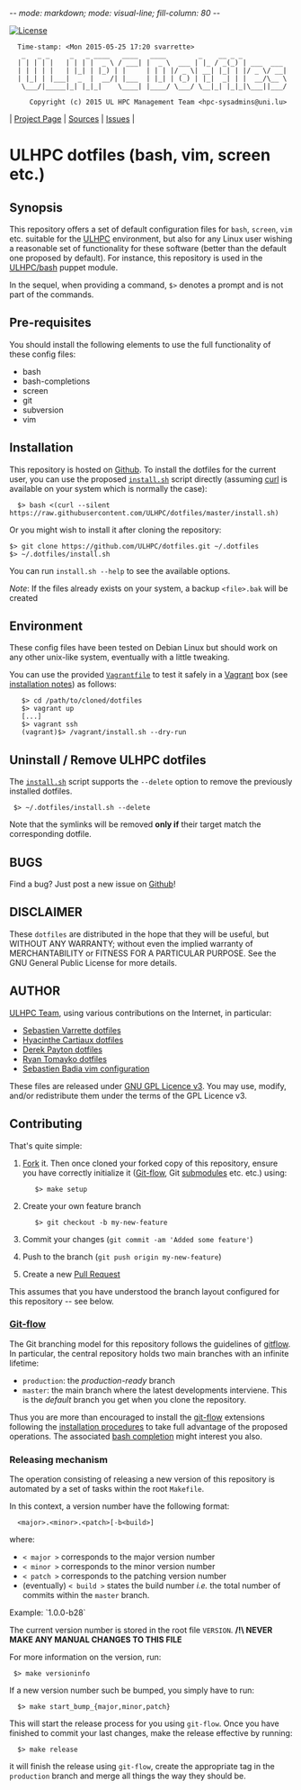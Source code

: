 -*- mode: markdown; mode: visual-line; fill-column: 80 -*-

[![License](http://img.shields.io/:license-GPL3.0-blue.svg)](LICENSE)

      Time-stamp: <Mon 2015-05-25 17:20 svarrette>
       _   _ _     _   _ ____   ____   ____        _    __ _ _
      | | | | |   | | | |  _ \ / ___| |  _ \  ___ | |_ / _(_) | ___  ___
      | | | | |   | |_| | |_) | |     | | | |/ _ \| __| |_| | |/ _ \/ __|
      | |_| | |___|  _  |  __/| |___  | |_| | (_) | |_|  _| | |  __/\__ \
       \___/|_____|_| |_|_|    \____| |____/ \___/ \__|_| |_|_|\___||___/
              
         Copyright (c) 2015 UL HPC Management Team <hpc-sysadmins@uni.lu>

| [Project Page](https://github.com/ULHPC/dotfiles) | [Sources](https://github.com/ULHPC/dotfiles) | [Issues](https://github.com/ULHPC/dotfiles/issues) |

# ULHPC dotfiles (bash, vim, screen etc.) 

## Synopsis

This repository offers a set of default configuration files for `bash`, `screen`, `vim` etc. suitable for the [ULHPC](http://hpc.uni.lu) environment, but also for any Linux user wishing a reasonable set of functionality for these software (better than the default one proposed by default). 
For instance, this repository is used in the [ULHPC/bash](https://github.com/ULHPC/puppet-bash) puppet module. 

In the sequel, when providing a command, `$>` denotes a prompt and is not part of the commands.

## Pre-requisites

You should install the following elements to use the full functionality of
these config files:

* bash
* bash-completions
* screen
* git
* subversion
* vim

## Installation 

This repository is hosted on [Github](https://github.com/ULHPC/dotfiles).
To install the dotfiles for the current user, you can use the proposed [`install.sh`](install.sh) script directly (assuming  [curl](http://curl.haxx.se/) is available on your system which is normally the case):

      $> bash <(curl --silent https://raw.githubusercontent.com/ULHPC/dotfiles/master/install.sh)

Or you might wish to install it after cloning the repository:

    $> git clone https://github.com/ULHPC/dotfiles.git ~/.dotfiles
    $> ~/.dotfiles/install.sh

You can run `install.sh --help` to see the available options.

_Note_: If the files already exists on your system, a backup `<file>.bak` will be created

## Environment

These config files have been tested on Debian Linux but should work on any other unix-like system, eventually with a little tweaking.

You can use the provided [`Vagrantfile`](http://docs.vagrantup.com/v2/vagrantfile/) to test it safely in a [Vagrant](vagrantup.com/) box (see [installation notes](http://docs.vagrantup.com/v2/installation/)) as follows:

       $> cd /path/to/cloned/dotfiles
	   $> vagrant up
       [...]
	   $> vagrant ssh
	   (vagrant)$> /vagrant/install.sh --dry-run

## Uninstall / Remove ULHPC dotfiles 

The [`install.sh`](install.sh) script supports the `--delete` option to remove the previously installed dotfiles. 

     $> ~/.dotfiles/install.sh --delete

Note that the symlinks will be removed **only if** their target match the corresponding dotfile.

## BUGS

Find a bug? Just post a new issue on [Github](https://github.com/ULHPC/dotfiles/issues)!

## DISCLAIMER

These `dotfiles` are distributed in the hope that they will be useful, but WITHOUT
ANY WARRANTY; without even the implied warranty of MERCHANTABILITY or FITNESS
FOR A PARTICULAR PURPOSE.  See the GNU General Public License for more details.

## AUTHOR

[ULHPC Team](https://hpc.uni.lu/about/team.html#system-administrators), using various contributions on the Internet, in particular:

*  [Sebastien Varrette dotfiles](http://github.com/Falkor/dotfiles)
*  [Hyacinthe Cartiaux dotfiles](http://github.com/hcartiaux/dotfiles)
*  [Derek Payton dotfiles](http://bitbucket.org/dmpayton/dotfiles/src/tip/.bashrc)
*  [Ryan Tomayko dotfiles](http://github.com/rtomayko/dotfiles/blob/rtomayko/.bashrc)
*  [Sebastien Badia vim configuration](https://github.com/sbadia/grimvim)

These files are released under [GNU GPL Licence v3](LICENCE).
You may use, modify, and/or redistribute them under the terms of the GPL Licence v3.

## Contributing

That's quite simple:

1. [Fork](https://help.github.com/articles/fork-a-repo/) it. Then once cloned your forked copy of this repository, ensure you have correctly initialize it ([Git-flow](https://github.com/nvie/gitflow), Git [submodules](.gitmodules) etc.  etc.) using: 

          $> make setup

2. Create your own feature branch

          $> git checkout -b my-new-feature

3. Commit your changes (`git commit -am 'Added some feature'`)
4. Push to the branch (`git push origin my-new-feature`)
5. Create a new [Pull Request](https://help.github.com/articles/using-pull-requests/)

This assumes that you have understood the branch layout configured for this repository -- see below. 

### [Git-flow](https://github.com/nvie/gitflow)

The Git branching model for this repository follows the guidelines of
[gitflow](http://nvie.com/posts/a-successful-git-branching-model/).
In particular, the central repository holds two main branches with an infinite lifetime:

* `production`: the *production-ready* branch
* `master`: the main branch where the latest developments interviene. This is the *default* branch you get when you clone the repository.

Thus you are more than encouraged to install the [git-flow](https://github.com/nvie/gitflow) extensions following the [installation procedures](https://github.com/nvie/gitflow/wiki/Installation) to take full advantage of the proposed operations. The associated [bash completion](https://github.com/bobthecow/git-flow-completion) might interest you also.

### Releasing mechanism

The operation consisting of releasing a new version of this repository is automated by a set of tasks within the root `Makefile`.

In this context, a version number have the following format:

      <major>.<minor>.<patch>[-b<build>]

where:

* `< major >` corresponds to the major version number
* `< minor >` corresponds to the minor version number
* `< patch >` corresponds to the patching version number
* (eventually) `< build >` states the build number _i.e._ the total number of commits within the `master` branch.

Example: \`1.0.0-b28\`

The current version number is stored in the root file `VERSION`. __/!\ NEVER MAKE ANY MANUAL CHANGES TO THIS FILE__

For more information on the version, run:

     $> make versioninfo

If a new version number such be bumped, you simply have to run:

      $> make start_bump_{major,minor,patch}

This will start the release process for you using `git-flow`.
Once you have finished to commit your last changes, make the release effective by running:

      $> make release

it will finish the release using `git-flow`, create the appropriate tag in the `production` branch and merge all things the way they should be.


